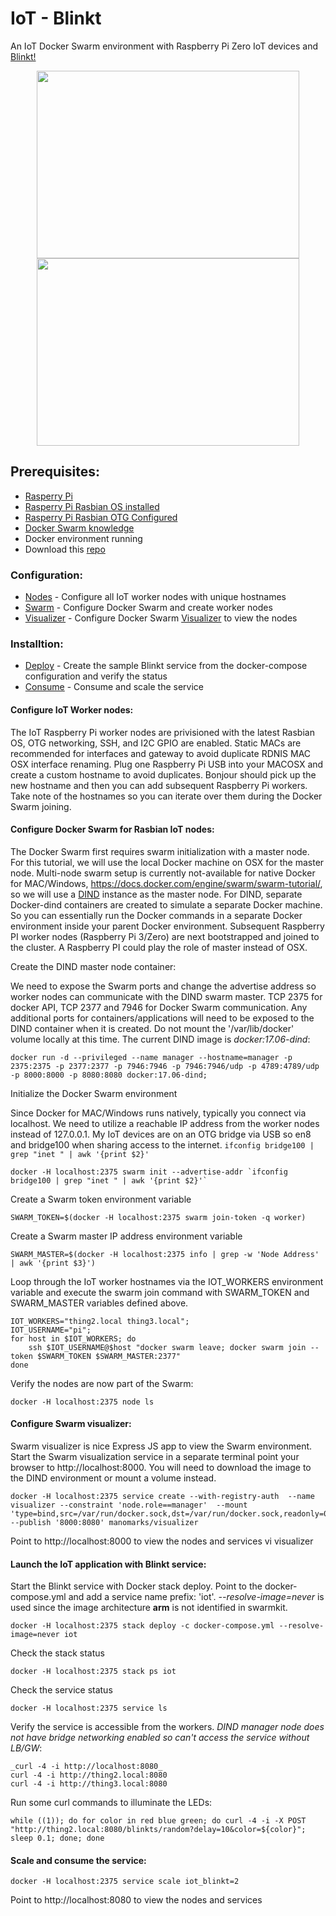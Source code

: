 # IoT - Blinkt

An IoT Docker Swarm environment with Raspberry Pi Zero IoT devices and [Blinkt!](https://shop.pimoroni.com/products/blinkt)

<p align="center">
  <img src="images/pi_zero-blinkt.png" height="300" width="420">
  <img src="images/pi_zero-blinkt.gif" height="300" width="420">
</p>

## <a name="prerequisites"></a>Prerequisites:

*	[Rasperry Pi](https://www.raspberrypi.org)
*	[Rasperry Pi Rasbian OS installed](https://www.raspberrypi.org/documentation/installation/installing-images/)
*	[Rasperry Pi Rasbian OTG Configured](https://gist.github.com/gbaman/975e2db164b3ca2b51ae11e45e8fd40a)
*	[Docker Swarm knowledge](https://www.docker.com/products/docker-swarm)
*	Docker environment running
*	Download this [repo](https://github.com/phriscage/iot_blinkt)


### <a name="configuration"></a>Configuration:

* 	[Nodes](#configure_nodes) - Configure all IoT worker nodes with unique hostnames
*	[Swarm](#configure_swarm) - Configure Docker Swarm and create worker nodes
*	[Visualizer](#configure_visualizer) - Configure Docker Swarm [Visualizer](https://github.com/dockersamples/docker-swarm-visualizer) to view the nodes


### <a name="installation"></a>Installtion:

* 	[Deploy](#deploy) - Create the sample Blinkt service from the docker-compose configuration and verify the status
*	[Consume](#consume) - Consume and scale the service


#### <a name="configure_nodes"></a>Configure IoT Worker nodes:

The IoT Raspberry Pi worker nodes are privisioned with the latest Rasbian OS, OTG networking, SSH, and I2C GPIO are enabled. Static MACs are recommended for interfaces and gateway to avoid duplicate RDNIS MAC OSX interface renaming. Plug one Raspberry Pi USB into your MACOSX and create a custom hostname to avoid duplicates. Bonjour should pick up the new hostname and then you can add subsequent Raspberry Pi workers. Take note of the hostnames so you can iterate over them during the Docker Swarm joining.


#### <a name="configure_swarm"></a>Configure Docker Swarm for Rasbian IoT nodes:

The Docker Swarm first requires swarm initialization with a master node. For this tutorial, we will use the local Docker machine on OSX for the master node. Multi-node swarm setup is currently not-available for native Docker for MAC/Windows, https://docs.docker.com/engine/swarm/swarm-tutorial/, so we will use a [DIND](https://hub.docker.com/_/docker/) instance as the master node. For DIND, separate Docker-dind containers are created to simulate a separate Docker machine. So you can essentially run the Docker commands in a separate Docker environment inside your parent Docker environment. Subsequent Raspberry PI worker nodes (Raspberry Pi 3/Zero) are next bootstrapped and joined to the cluster. A Raspberry PI could play the role of master instead of OSX.

Create the DIND master node container:

We need to expose the Swarm ports and change the advertise address so worker nodes can communicate with the DIND swarm master. TCP 2375 for docker API, TCP 2377 and 7946 for Docker Swarm communication. Any additional ports for containers/applications will need to be exposed to the DIND container when it is created. Do not mount the '/var/lib/docker' volume locally at this time. The current DIND image is *docker:17.06-dind*:

	docker run -d --privileged --name manager --hostname=manager -p 2375:2375 -p 2377:2377 -p 7946:7946 -p 7946:7946/udp -p 4789:4789/udp -p 8000:8000 -p 8080:8080 docker:17.06-dind;

Initialize the Docker Swarm environment

Since Docker for MAC/Windows runs natively, typically you connect via localhost. We need to utilize a reachable IP address from the worker nodes instead of 127.0.0.1. My IoT devices are on an OTG bridge via USB so en8 and bridge100 when sharing access to the internet. `ifconfig bridge100 | grep "inet " | awk '{print $2}'`

	docker -H localhost:2375 swarm init --advertise-addr `ifconfig bridge100 | grep "inet " | awk '{print $2}'`

Create a Swarm token environment variable

    SWARM_TOKEN=$(docker -H localhost:2375 swarm join-token -q worker)

Create a Swarm master IP address environment variable

    SWARM_MASTER=$(docker -H localhost:2375 info | grep -w 'Node Address' | awk '{print $3}')

Loop through the IoT worker hostnames via the IOT_WORKERS environment variable and execute the swarm join command with SWARM_TOKEN and SWARM_MASTER variables defined above.

	IOT_WORKERS="thing2.local thing3.local";
	IOT_USERNAME="pi";
	for host in $IOT_WORKERS; do
		ssh $IOT_USERNAME@$host "docker swarm leave; docker swarm join --token $SWARM_TOKEN $SWARM_MASTER:2377"
	done

Verify the nodes are now part of the Swarm:

	docker -H localhost:2375 node ls


#### <a name="configure_visualizer"></a>Configure Swarm visualizer:

Swarm visualizer is nice Express JS app to view the Swarm environment. Start the Swarm visualization service in a separate terminal point your browser to http://localhost:8000. You will need to download the image to the DIND environment or mount a volume instead.

	docker -H localhost:2375 service create --with-registry-auth  --name visualizer --constraint 'node.role==manager'  --mount 'type=bind,src=/var/run/docker.sock,dst=/var/run/docker.sock,readonly=0'  --publish '8000:8080' manomarks/visualizer

Point to http://localhost:8000 to view the nodes and services vi visualizer


#### <a name="deploy"></a>Launch the IoT application with Blinkt service:

Start the Blinkt service with Docker stack deploy. Point to the docker-compose.yml and add a service name prefix: 'iot'. *--resolve-image=never* is used since the image architecture **arm** is not identified in swarmkit.

	docker -H localhost:2375 stack deploy -c docker-compose.yml --resolve-image=never iot

Check the stack status

	docker -H localhost:2375 stack ps iot

Check the service status

	docker -H localhost:2375 service ls

Verify the service is accessible from the workers. *DIND manager node does not have bridge networking enabled so can't access the service without LB/GW*:

	_curl -4 -i http://localhost:8080_
	curl -4 -i http://thing2.local:8080
	curl -4 -i http://thing3.local:8080

Run some curl commands to illuminate the LEDs:

	while ((1)); do for color in red blue green; do curl -4 -i -X POST "http://thing2.local:8080/blinkts/random?delay=10&color=${color}"; sleep 0.1; done; done

#### <a name="scale"></a>Scale and consume the service:

	docker -H localhost:2375 service scale iot_blinkt=2

Point to http://localhost:8080 to view the nodes and services
